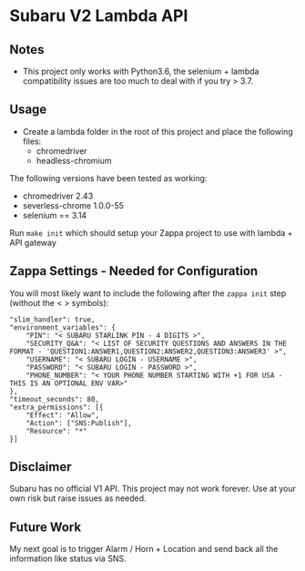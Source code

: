 # Subaru V2 Lambda API

## Notes
- This project only works with Python3.6, the selenium + lambda compatibility issues are too much to deal with if you try > 3.7.

## Usage
- Create a lambda folder in the root of this project and place the following files:
  - chromedriver
  - headless-chromium

The following versions have been tested as working:
- chromedriver 2.43
- severless-chrome 1.0.0-55
- selenium == 3.14

Run `make init` which should setup your Zappa project to use with lambda + API gateway

## Zappa Settings - Needed for Configuration

You will most likely want to include the following after the `zappa init` step (without the < > symbols):

    "slim_handler": true,
    "environment_variables": {
        "PIN": "< SUBARU STARLINK PIN - 4 DIGITS >",
        "SECURITY_Q&A": "< LIST OF SECURITY QUESTIONS AND ANSWERS IN THE FORMAT - 'QUESTION1:ANSWER1,QUESTION2:ANSWER2,QUESTION3:ANSWER3' >",
        "USERNAME": "< SUBARU LOGIN - USERNAME >",
        "PASSWORD": "< SUBARU LOGIN - PASSWORD >",
        "PHONE_NUMBER": "< YOUR PHONE NUMBER STARTING WITH +1 FOR USA - THIS IS AN OPTIONAL ENV VAR>"
    },
    "timeout_seconds": 80,
    "extra_permissions": [{
        "Effect": "Allow",
        "Action": ["SNS:Publish"],
        "Resource": "*"
    }]

## Disclaimer

Subaru has no official V1 API. This project may not work forever. Use at your own risk but raise issues as needed.

## Future Work

My next goal is to trigger Alarm / Horn + Location and send back all the information like status via SNS.
